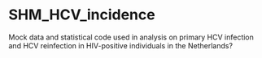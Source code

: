 # SHM_HCV_incidence
Mock data and statistical code used in analysis on primary HCV infection and HCV reinfection in HIV-positive individuals in the Netherlands? 
